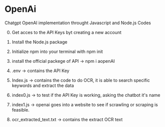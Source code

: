 # OpenAi
Chatgpt OpenAI implementation throught Javascript and Node.js Codes

0. Get acces to the API Keys byt creating a new account
1. Install the Node.js package
2. Initialize npm into your terminal with npm init
3. install the official packege of API -> npm i aopenAI


1. .env -> contains the API Key
2. Index.js -> contains the code to do OCR, it is able to search specific keywords and extract the data
3. index0.js -> to test if the API Key is working, asking the chatbot it's name
4. index1.js -> openai goes into a website to see if scrawling or scraping is feasible.
5. ocr_extracted_text.txt -> contains the extract OCR text
